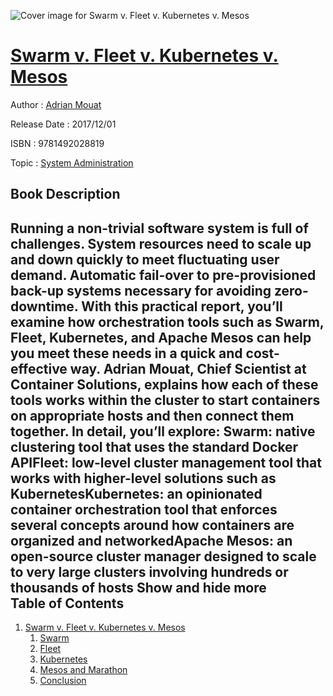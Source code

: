 ![Cover image for Swarm v. Fleet v. Kubernetes v. Mesos](https://imgdetail.ebookreading.net/cover/cover/system_admin/EB9781492028819.jpg)

[Swarm v. Fleet v. Kubernetes v. Mesos](https://ebookreading.net/view/book/Swarm+v.+Fleet+v.+Kubernetes+v.+Mesos-EB9781492028819_1.html "Swarm v. Fleet v. Kubernetes v. Mesos")
====================================================================================================================

Author : [Adrian Mouat](https://ebookreading.net/search/author/Adrian+Mouat)

Release Date : 2017/12/01

ISBN : 9781492028819

Topic : [System Administration](https://ebookreading.net/search/category/system-administration)

Book Description
-----------------

 Running a non-trivial software system is full of challenges. System resources need to scale up and down quickly to meet fluctuating user demand. Automatic fail-over to pre-provisioned back-up systems necessary for avoiding zero-downtime. With this practical report, you’ll examine how orchestration tools such as Swarm, Fleet, Kubernetes, and Apache Mesos can help you meet these needs in a quick and cost-effective way.
Adrian Mouat, Chief Scientist at Container Solutions, explains how each of these tools works within the cluster to start containers on appropriate hosts and then connect them together. In detail, you’ll explore:
Swarm: native clustering tool that uses the standard Docker APIFleet: low-level cluster management tool that works with higher-level solutions such as KubernetesKubernetes: an opinionated container orchestration tool that enforces several concepts around how containers are organized and networkedApache Mesos: an open-source cluster manager designed to scale to very large clusters involving hundreds or thousands of hosts        Show and hide more                
Table of Contents
-----------------

1. [Swarm v. Fleet v. Kubernetes v. Mesos](https://ebookreading.net/view/book/Swarm+v.+Fleet+v.+Kubernetes+v.+Mesos-EB9781492028819_3.html#idm140209810976496)
    1. [Swarm](https://ebookreading.net/view/book/Swarm+v.+Fleet+v.+Kubernetes+v.+Mesos-EB9781492028819_3.html#idm140209810965664)
    1. [Fleet](https://ebookreading.net/view/book/Swarm+v.+Fleet+v.+Kubernetes+v.+Mesos-EB9781492028819_3.html#idm140209810951536)
    1. [Kubernetes](https://ebookreading.net/view/book/Swarm+v.+Fleet+v.+Kubernetes+v.+Mesos-EB9781492028819_3.html#idm140209810943456)
    1. [Mesos and Marathon](https://ebookreading.net/view/book/Swarm+v.+Fleet+v.+Kubernetes+v.+Mesos-EB9781492028819_3.html#idm140209810931728)
    1. [Conclusion](https://ebookreading.net/view/book/Swarm+v.+Fleet+v.+Kubernetes+v.+Mesos-EB9781492028819_3.html#idm140209810923968)
